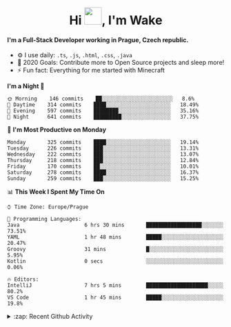 <h1 align="center">Hi <img src="https://raw.githubusercontent.com/MrWakeCZ/MrWakeCZ/master/Hi.gif" width="40px" />, I'm Wake</h1>

#### I'm a Full-Stack Developer working in Prague, Czech republic.
- ⚙️ I use daily: `.ts`, `.js`, `.html`, `.css`, `.java`
- 🥅 2020 Goals: Contribute more to Open Source projects and sleep more!
- ⚡ Fun fact: Everything for me started with Minecraft

<!--START_SECTION:waka-->
**I'm a Night 🦉** 

```text
🌞 Morning    146 commits    ██░░░░░░░░░░░░░░░░░░░░░░░   8.6% 
🌆 Daytime    314 commits    ████░░░░░░░░░░░░░░░░░░░░░   18.49% 
🌃 Evening    597 commits    ████████░░░░░░░░░░░░░░░░░   35.16% 
🌙 Night      641 commits    █████████░░░░░░░░░░░░░░░░   37.75%

```
📅 **I'm Most Productive on Monday** 

```text
Monday       325 commits    ████░░░░░░░░░░░░░░░░░░░░░   19.14% 
Tuesday      226 commits    ███░░░░░░░░░░░░░░░░░░░░░░   13.31% 
Wednesday    222 commits    ███░░░░░░░░░░░░░░░░░░░░░░   13.07% 
Thursday     218 commits    ███░░░░░░░░░░░░░░░░░░░░░░   12.84% 
Friday       170 commits    ██░░░░░░░░░░░░░░░░░░░░░░░   10.01% 
Saturday     278 commits    ████░░░░░░░░░░░░░░░░░░░░░   16.37% 
Sunday       259 commits    ███░░░░░░░░░░░░░░░░░░░░░░   15.25%

```


📊 **This Week I Spent My Time On** 

```text
⌚︎ Time Zone: Europe/Prague

💬 Programming Languages: 
Java                     6 hrs 30 mins       ██████████████████░░░░░░░   73.51% 
YAML                     1 hr 48 mins        █████░░░░░░░░░░░░░░░░░░░░   20.47% 
Groovy                   31 mins             █░░░░░░░░░░░░░░░░░░░░░░░░   5.95% 
Kotlin                   0 secs              ░░░░░░░░░░░░░░░░░░░░░░░░░   0.06%

🔥 Editors: 
IntelliJ                 7 hrs 5 mins        ████████████████████░░░░░   80.2% 
VS Code                  1 hr 45 mins        █████░░░░░░░░░░░░░░░░░░░░   19.8%

```


<!--END_SECTION:waka-->

<details>
  <summary>:zap: Recent Github Activity</summary>

<!--START_SECTION:activity-->
1. 🎉 Merged PR [#6](https://github.com/craftmania-cz/craftlobby/pull/6) in [craftmania-cz/craftlobby](https://github.com/craftmania-cz/craftlobby)
2. 🎉 Merged PR [#14](https://github.com/craftmania-cz/craftmanager/pull/14) in [craftmania-cz/craftmanager](https://github.com/craftmania-cz/craftmanager)
3. 🎉 Merged PR [#89](https://github.com/waked-cz/corgi/pull/89) in [waked-cz/corgi](https://github.com/waked-cz/corgi)
4. 🎉 Merged PR [#2](https://github.com/craftmania-cz/craftcore/pull/2) in [craftmania-cz/craftcore](https://github.com/craftmania-cz/craftcore)
5. 🎉 Merged PR [#7](https://github.com/craftmania-cz/craftlobby/pull/7) in [craftmania-cz/craftlobby](https://github.com/craftmania-cz/craftlobby)
<!--END_SECTION:activity-->

</details>
